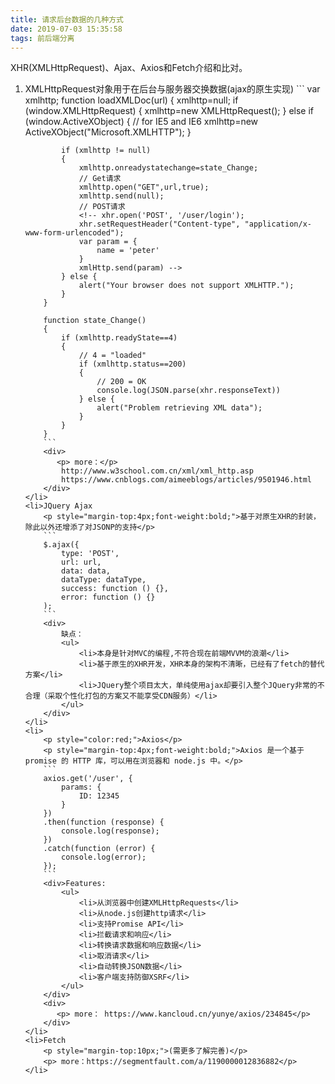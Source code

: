 ```yaml
---
title: 请求后台数据的几种方式
date: 2019-07-03 15:35:58
tags: 前后端分离
---
```

<p>XHR(XMLHttpRequest)、Ajax、Axios和Fetch介绍和比对。</p>

<!-- more -->

<ol>
    <li>XMLHttpRequest对象用于在后台与服务器交换数据(ajax的原生实现)
        ```
        var xmlhttp;
        function loadXMLDoc(url)
        {
            xmlhttp=null;
            if (window.XMLHttpRequest)
            {   
                xmlhttp=new XMLHttpRequest();
            } else if (window.ActiveXObject) {
                // for IE5 and IE6
                xmlhttp=new ActiveXObject("Microsoft.XMLHTTP");
            }

            if (xmlhttp != null)
            {
                xmlhttp.onreadystatechange=state_Change;
                // Get请求
                xmlhttp.open("GET",url,true);
                xmlhttp.send(null);
                // POST请求
                <!-- xhr.open('POST', '/user/login');
                xhr.setRequestHeader("Content-type", "application/x-www-form-urlencoded");
                var param = {
                    name = 'peter'
                }
                xmlHttp.send(param) -->
            } else {
                alert("Your browser does not support XMLHTTP.");
            }
        }

        function state_Change()
        {
            if (xmlhttp.readyState==4)
            {
                // 4 = "loaded"
                if (xmlhttp.status==200)
                {
                    // 200 = OK
                    console.log(JSON.parse(xhr.responseText))
                } else {
                    alert("Problem retrieving XML data");
                }
            }
        }
        ```
        <div>
           <p> more：</p>
            http://www.w3school.com.cn/xml/xml_http.asp
            https://www.cnblogs.com/aimeeblogs/articles/9501946.html
        </div>
    </li>
    <li>JQuery Ajax
        <p style="margin-top:4px;font-weight:bold;">基于对原生XHR的封装，除此以外还增添了对JSONP的支持</p>
        ```
        $.ajax({
            type: 'POST',
            url: url,
            data: data,
            dataType: dataType,
            success: function () {},
            error: function () {}
        );
        ```
        <div>
            缺点：
            <ul>
                <li>本身是针对MVC的编程,不符合现在前端MVVM的浪潮</li>
                <li>基于原生的XHR开发，XHR本身的架构不清晰，已经有了fetch的替代方案</li>
                <li>JQuery整个项目太大，单纯使用ajax却要引入整个JQuery非常的不合理（采取个性化打包的方案又不能享受CDN服务）</li>
            </ul>
        </div>
    </li>
    <li>
        <p style="color:red;">Axios</p>
        <p style="margin-top:4px;font-weight:bold;">Axios 是一个基于 promise 的 HTTP 库，可以用在浏览器和 node.js 中。</p>
        ```
        axios.get('/user', {
            params: {
                ID: 12345
            }
        })
        .then(function (response) {
            console.log(response);
        })
        .catch(function (error) {
            console.log(error);
        });
        ```
        <div>Features:
            <ul>
                <li>从浏览器中创建XMLHttpRequests</li>
                <li>从node.js创建http请求</li>
                <li>支持Promise API</li>
                <li>拦截请求和响应</li>
                <li>转换请求数据和响应数据</li>
                <li>取消请求</li>
                <li>自动转换JSON数据</li>
                <li>客户端支持防御XSRF</li>
            </ul>
        </div>
        <div>
           <p> more： https://www.kancloud.cn/yunye/axios/234845</p>
        </div>
    </li>
    <li>Fetch
        <p style="margin-top:10px;">(需更多了解完善)</p>
        <p> more：https://segmentfault.com/a/1190000012836882</p>
    </li>
</ol>